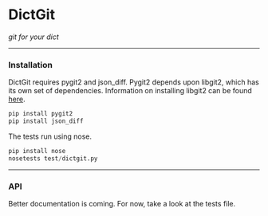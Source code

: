 # DictGit

*git for your dict*

---

### Installation

DictGit requires pygit2 and json_diff.  Pygit2 depends upon libgit2, which
has its own set of dependencies.  Information on installing libgit2 can be
found [here](http://libgit2.github.com/).

```python
pip install pygit2
pip install json_diff
```

The tests run using nose.

```python
pip install nose
nosetests test/dictgit.py
```

---

### API

Better documentation is coming.  For now, take a look at the tests file.
